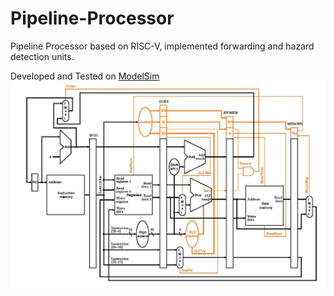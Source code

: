 # Pipeline-Processor
Pipeline Processor based on RISC-V, implemented forwarding and hazard detection units.

Developed and Tested on [ModelSim](https://www.mentor.com/company/higher_ed/modelsim-student-edition)
<img src="plp.jpg">

